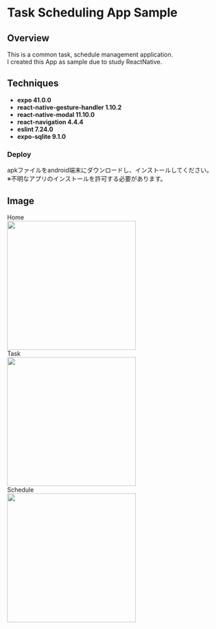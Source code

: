 # Task Scheduling App Sample

## Overview

This is a common task, schedule management application.<br>
I created this App as sample due to study ReactNative.

## Techniques

* __expo 41.0.0__
* __react-native-gesture-handler 1.10.2__
* __react-native-modal 11.10.0__
* __react-navigation 4.4.4__
* __eslint 7.24.0__
* __expo-sqlite 9.1.0__


### Deploy

apkファイルをandroid端末にダウンロードし、インストールしてください。<br>
※不明なアプリのインストールを許可する必要があります。<br>

## Image
Home <br>
<img src="https://user-images.githubusercontent.com/64642177/116497565-a9d02d80-a8e2-11eb-9e09-718146a63b20.png" width="300"><br>
Task <br>
<img src="https://user-images.githubusercontent.com/64642177/116497571-ad63b480-a8e2-11eb-8d29-0e409e4af53d.png" width="300"><br>
Schedule <br>
<img src="https://user-images.githubusercontent.com/64642177/116497574-af2d7800-a8e2-11eb-8227-4a12565d4cbd.png" width="300"><br>
